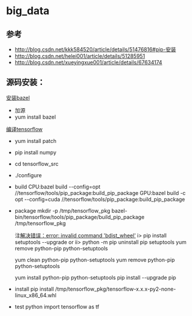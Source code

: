# big_data

## 参考
* http://blog.csdn.net/kkk584520/article/details/51476816#pip-安装
* http://blog.csdn.net/helei001/article/details/51285951
* http://blog.csdn.net/xueyingxue001/article/details/67634174



## 源码安装：
[安装bazel](https://docs.bazel.build/versions/master/install-redhat.html)
* 加源
* yum install bazel

[编译tensorflow](http://blog.csdn.net/kkk584520/article/details/51476816#安装-tensorflow)
* yum install patch

* pip install numpy

* cd tensorflow_src
* ./configure

* build
  CPU:bazel build --config=opt //tensorflow/tools/pip_package:build_pip_package
  GPU:bazel build -c opt --config=cuda //tensorflow/tools/pip_package:build_pip_package
* package
  mkdir -p /tmp/tensorflow_pkg
  bazel-bin/tensorflow/tools/pip_package/build_pip_package /tmp/tensorflow_pkg

    注[解决错误：error: invalid command 'bdist_wheel'](http://www.cnblogs.com/BugQiang/archive/2015/08/22/4732991.html)
    i>
    pip install setuptools --upgrade
    or
    ii>
    python -m pip uninstall pip setuptools
    yum remove python-pip python-setuptools

    yum clean python-pip python-setuptools
    yum remove python-pip python-setuptools

    yum install python-pip python-setuptools
    pip install --upgrade pip
         
* install
  pip install /tmp/tensorflow_pkg/tensorflow-x.x.x-py2-none-linux_x86_64.whl
* test
  python
  import tensorflow as tf
